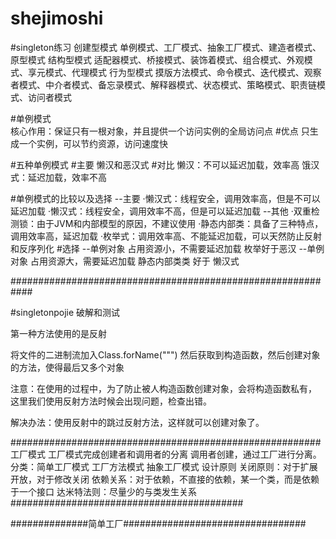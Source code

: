 # shejimoshi
#singleton练习
创建型模式
  单例模式、工厂模式、抽象工厂模式、建造者模式、原型模式
结构型模式
   适配器模式、桥接模式、装饰着模式、组合模式、外观模式、享元模式、代理模式
行为型模式
   摸版方法模式、命令模式、迭代模式、观察者模式、中介者模式、备忘录模式、解释器模式、状态模式、策略模式、职责链模式、访问者模式



#单例模式  
核心作用：保证只有一根对象，并且提供一个访问实例的全局访问点
#优点
只生成一个实例，可以节约资源，访问速度快

#五种单例模式
    #主要
    懒汉和恶汉式
    #对比
    懒汉：不可以延迟加载，效率高
    饿汉式：延迟加载，效率不高

#单例模式的比较以及选择
--主要
    ·懒汉式：线程安全，调用效率高，但是不可以延迟加载
    ·懒汉式：线程安全，调用效率不高，但是可以延迟加载
--其他
    ·双重检测锁：由于JVM和内部模型的原因，不建议使用
    ·静态内部类：具备了三种特点，调用效率高，延迟加载
    ·枚举式：调用效率高、不能延迟加载，可以天然防止反射和反序列化
#选择
--单例对象  占用资源小，不需要延迟加载
        枚举好于恶汉
--单例对象 占用资源大，需要延迟加载
        静态内部类类 好于 懒汉式
        
############################################################

#singletonpojie
破解和测试

第一种方法使用的是反射

将文件的二进制流加入Class.forName(""")
然后获取到构造函数，然后创建对象的方法，使得最后又多个对象

注意：在使用的过程中，为了防止被人构造函数创建对象，会将构造函数私有，
这里我们使用反射方法时候会出现问题，检查出错。

解决办法：使用反射中的跳过反射方法，这样就可以创建对象了。


########################################################
工厂模式
    工厂模式完成创建者和调用者的分离
    调用者创建，通过工厂进行分离。
    分类：简单工厂模式
          工厂方法模式
          抽象工厂模式
    设计原则
          关闭原则：对于扩展开放，对于修改关闭
          依赖关系：对于依赖，不直接的依赖，某一个类，而是依赖于一个接口
          达米特法则：尽量少的与类发生关系
##########################################


##############简单工厂#################################
















